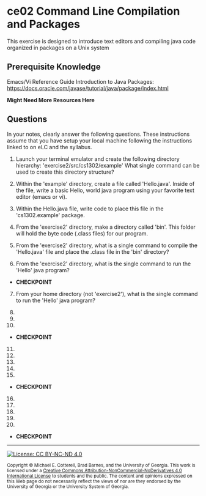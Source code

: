 # ce02 Command Line Compilation and Packages

This exercise is designed to introduce text editors and compiling java code organized in packages on a Unix system

## Prerequisite Knowledge
Emacs/Vi Reference Guide
Introduction to Java Packages: https://docs.oracle.com/javase/tutorial/java/package/index.html

**Might Need More Resources Here**

## Questions

In your notes, clearly answer the following questions. These instructions assume that you have setup
your local machine following the instructions linked to on eLC and the syllabus.

1. Launch your terminal emulator and create the following directory hierarchy: 'exercise2/src/cs1302/example'
   What single command can be used to create this directory structure?

2. Within the 'example' directory, create a file called 'Hello.java'. Inside of the file, write a basic Hello, world
   java program using your favorite text editor (emacs or vi).

3. Within the Hello.java file, write code to place this file in the 'cs1302.example' package.

4. From the 'exercise2' directory, make a directory called 'bin'. This folder will hold the byte code (.class files) for 
   our program.

5. From the 'exercise2' directory, what is a single command to compile the 'Hello.java' file and place the .class file in
   the 'bin' directory?

6. From the 'exercise2' directory, what is the single command to run the 'Hello' java program?

* **CHECKPOINT**
7. From your home directory (not 'exercise2'), what is the single command to run the 'Hello' java program?

8.

9.

10.

* **CHECKPOINT**

11.

12.

13.

14.

15.

* **CHECKPOINT**

16.

17.

18.

19.

20.

* **CHECKPOINT**

<hr/>

[![License: CC BY-NC-ND 4.0](https://img.shields.io/badge/License-CC%20BY--NC--ND%204.0-lightgrey.svg)](http://creativecommons.org/licenses/by-nc-nd/4.0/)

<small>
Copyright &copy; Michael E. Cotterell, Brad Barnes, and the University of Georgia.
This work is licensed under a <a rel="license" href="http://creativecommons.org/licenses/by-nc-nd/4.0/">Creative Commons Attribution-NonCommercial-NoDerivatives 4.0 International License</a> to students and the public.
The content and opinions expressed on this Web page do not necessarily reflect the views of nor are they endorsed by the University of Georgia or the University System of Georgia.
</small>

